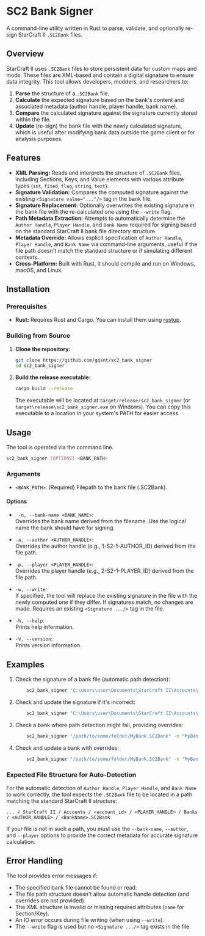 # SC2 Bank Signer

A command-line utility written in Rust to parse, validate, and optionally re-sign StarCraft II `.SC2Bank` files.

## Overview

StarCraft II uses `.SC2Bank` files to store persistent data for custom maps and mods. These files are XML-based and contain a digital signature to ensure data integrity. This tool allows developers, modders, and researchers to:
1.  **Parse** the structure of a `.SC2Bank` file.
2.  **Calculate** the expected signature based on the bank's content and associated metadata (author handle, player handle, bank name).
3.  **Compare** the calculated signature against the signature currently stored within the file.
4.  **Update** (re-sign) the bank file with the newly calculated signature, which is useful after modifying bank data outside the game client or for analysis purposes.

## Features

* **XML Parsing:** Reads and interprets the structure of `.SC2Bank` files, including Sections, Keys, and Value elements with various attribute types (`int`, `fixed`, `flag`, `string`, `text`).
* **Signature Validation:** Compares the computed signature against the existing `<Signature value="..."/>` tag in the bank file.
* **Signature Replacement:** Optionally overwrites the existing signature in the bank file with the re-calculated one using the `--write` flag.
* **Path Metadata Extraction:** Attempts to automatically determine the `Author Handle`, `Player Handle`, and `Bank Name` required for signing based on the standard StarCraft II bank file directory structure.
* **Metadata Override:** Allows explicit specification of `Author Handle`, `Player Handle`, and `Bank Name` via command-line arguments, useful if the file path doesn't match the standard structure or if simulating different contexts.
* **Cross-Platform:** Built with Rust, it should compile and run on Windows, macOS, and Linux.

## Installation

### Prerequisites

* **Rust:** Requires Rust and Cargo. You can install them using [rustup](https://rustup.rs/).

### Building from Source

1.  **Clone the repository:**
    ```bash
    git clone https://github.com/gqsnt/sc2_bank_signer
    cd sc2_bank_signer
    ```
2.  **Build the release executable:**
    ```bash
    cargo build --release
    ```
    The executable will be located at `target/release/sc2_bank_signer` (or `target\release\sc2_bank_signer.exe` on Windows). You can copy this executable to a location in your system's PATH for easier access.

## Usage

The tool is operated via the command line.

```bash
sc2_bank_signer [OPTIONS] <BANK_PATH>
```

### Arguments

- `<BANK_PATH>`: (Required)  Filepath to the bank file (.SC2Bank).

####  Options

- ` -n, --bank-name <BANK_NAME>`:<br>Overrides the bank name derived from the filename. Use the logical name the bank should have for signing.

- `-a, --author <AUTHOR_HANDLE>`:<br>Overrides the author handle (e.g., 1-S2-1-AUTHOR_ID) derived from the file path.

- `-p, --player <PLAYER_HANDLE>`:<br>Overrides the player handle (e.g., 2-S2-1-PLAYER_ID) derived from the file path.

- `-w, --write`:<br>If specified, the tool will replace the existing signature in the file with the newly computed one if they differ. If signatures match, no changes are made. Requires an existing `<Signature .../>` tag in the file.

- `-h, --help`:<br>Prints help information.

- `-V, --version`:<br>Prints version information.

## Examples

1. Check the signature of a bank file (automatic path detection):
    ```bash 
        sc2_bank_signer "C:\Users\user\Documents\StarCraft II\Accounts\ACCOUNT_ID\2-S2-1-PLAYER_ID\Banks\1-S2-1-AUTHOR_ID\MyBank.SC2Bank"
    ```
2. Check and update the signature if it's incorrect:
    ```bash
        sc2_bank_signer "C:\Users\user\Documents\StarCraft II\Accounts\ACCOUNT_ID\2-S2-1-PLAYER_ID\Banks\1-S2-1-AUTHOR_ID\MyBank.SC2Bank" --write
    ```

3. Check a bank where path detection might fail, providing overrides:
    ```bash
        sc2_bank_signer "/path/to/some/folder/MyBank.SC2Bank" -n "MyBank" --author "1-S2-1-AUTHOR_ID" --player "2-S2-1-PLAYER_ID"
    ```

4. Check and update a bank with overrides:
    ```bash
        sc2_bank_signer "/path/to/some/folder/MyBank.SC2Bank" -n "MyBank" -a "1-S2-1-AUTHOR_ID" -p "2-S2-1-PLAYER_ID" --write
    ```


### Expected File Structure for Auto-Detection

For the automatic detection of `Author Handle`, `Player Handle`, and `Bank Name` to work correctly, the tool expects the `.SC2Bank` file to be located in a path matching the standard StarCraft II structure:

`... / StarCraft II / Accounts / <account_id> / <PLAYER_HANDLE> / Banks / <AUTHOR_HANDLE> / <BankName>.SC2Bank`

If your file is not in such a path, you must use the `--bank-name`, `--author`, and `--player` options to provide the correct metadata for accurate signature calculation.

## Error Handling
The tool provides error messages if:
- The specified bank file cannot be found or read.
- The file path structure doesn't allow automatic handle detection (and overrides are not provided).
- The XML structure is invalid or missing required attributes (`name` for Section/Key).
- An IO error occurs during file writing (when using `--write`).
- The `--write` flag is used but no `<Signature .../>` tag exists in the file.
